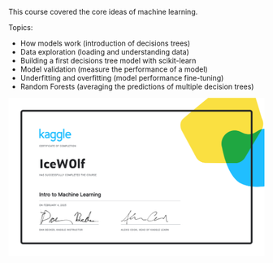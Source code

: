 This course covered the core ideas of machine learning.

Topics:
- How models work (introduction of decisions trees)
- Data exploration (loading and understanding data)
- Building a first decisions tree model with scikit-learn
- Model validation (measure the performance of a model)
- Underfitting and overfitting (model performance fine-tuning)
- Random Forests (averaging the predictions of multiple decision trees)

![alt text](https://github.com/IceW0lf/learning-portfolio/blob/main/Kaggle/03%20-%20Intro%20to%20Machine%20Learning/Certificate%20-%20Intro%20to%20Machine%20Learning.png)
